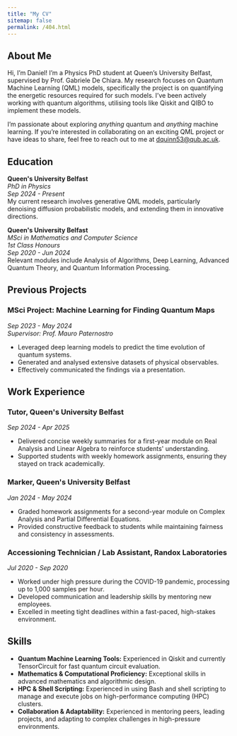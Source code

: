 ```yaml
---
title: "My CV"
sitemap: false
permalink: /404.html
---
```


## About Me 

Hi, I’m Daniel! I’m a Physics PhD student at Queen’s University Belfast, supervised by Prof. Gabriele De Chiara. My research focuses on Quantum Machine Learning (QML) models, specifically the project is on quantifying the energetic resources required for such models. I’ve been actively working with quantum algorithms, utilising tools like Qiskit and QIBO to implement these models.

I’m passionate about exploring *anything* quantum and *anything* machine learning. If you’re interested in collaborating on an exciting QML project or have ideas to share, feel free to reach out to me at [dquinn53@qub.ac.uk](mailto:dquinn53@qub.ac.uk).

## Education

**Queen's University Belfast**  
*PhD in Physics*  
*Sep 2024 - Present*  
My current research involves generative QML models, particularly denoising diffusion probabilistic models, and extending them in innovative directions.  

**Queen's University Belfast**  
*MSci in Mathematics and Computer Science*  
*1st Class Honours*  
*Sep 2020 - Jun 2024*  
Relevant modules include Analysis of Algorithms, Deep Learning, Advanced Quantum Theory, and Quantum Information Processing.
  
## Previous Projects

### MSci Project: Machine Learning for Finding Quantum Maps  
*Sep 2023 - May 2024*  
*Supervisor: Prof. Mauro Paternostro*

- Leveraged deep learning models to predict the time evolution of quantum systems.  
- Generated and analysed extensive datasets of physical observables.  
- Effectively communicated the findings via a presentation.  

## Work Experience

### Tutor, Queen's University Belfast  
*Sep 2024 - Apr 2025*  

- Delivered concise weekly summaries for a first-year module on Real Analysis and Linear Algebra to reinforce students' understanding.  
- Supported students with weekly homework assignments, ensuring they stayed on track academically.  

### Marker, Queen's University Belfast  
*Jan 2024 - May 2024*  

- Graded homework assignments for a second-year module on Complex Analysis and Partial Differential Equations.  
- Provided constructive feedback to students while maintaining fairness and consistency in assessments.  

### Accessioning Technician / Lab Assistant, Randox Laboratories  
*Jul 2020 - Sep 2020*  

- Worked under high pressure during the COVID-19 pandemic, processing up to 1,000 samples per hour.  
- Developed communication and leadership skills by mentoring new employees.  
- Excelled in meeting tight deadlines within a fast-paced, high-stakes environment.  

## Skills  

- **Quantum Machine Learning Tools:** Experienced in Qiskit and currently TensorCircuit for fast quantum circuit evaluation.  
- **Mathematics & Computational Proficiency:** Exceptional skills in advanced mathematics and algorithmic design.  
- **HPC & Shell Scripting:** Experienced in using Bash and shell scripting to manage and execute jobs on high-performance computing (HPC) clusters.  
- **Collaboration & Adaptability:** Experienced in mentoring peers, leading projects, and adapting to complex challenges in high-pressure environments.  
 
